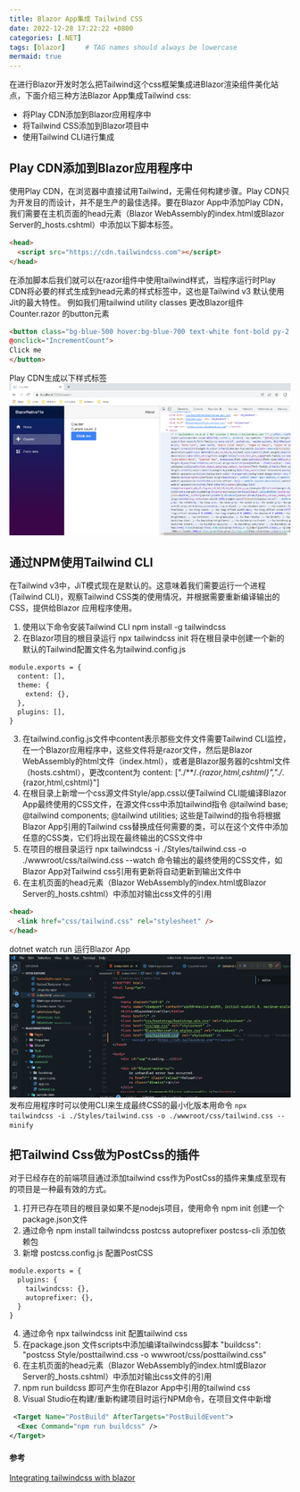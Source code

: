 ```yaml
---
title: Blazor App集成 Tailwind CSS
date: 2022-12-28 17:22:22 +0800
categories: [.NET]
tags: [blazor]     # TAG names should always be lowercase
mermaid: true
---
```


在进行Blazor开发时怎么把Tailwind这个css框架集成进Blazor渲染组件美化站点，下面介绍三种方法Blazor App集成Tailwind css:
- 将Play CDN添加到Blazor应用程序中
- 将Tailwind CSS添加到Blazor项目中
- 使用Tailwind CLI进行集成

## Play CDN添加到Blazor应用程序中
使用Play CDN，在浏览器中直接试用Tailwind，无需任何构建步骤。Play CDN只为开发目的而设计，并不是生产的最佳选择。要在Blazor App中添加Play CDN，我们需要在主机页面的head元素（Blazor WebAssembly的index.html或Blazor Server的_hosts.cshtml）中添加以下脚本标签。
```html
<head>
  <script src="https://cdn.tailwindcss.com"></script>
</head>
```
在添加脚本后我们就可以在razor组件中使用tailwind样式，当程序运行时Play CDN将必要的样式生成到head元素的样式标签中，这也是Tailwind v3 默认使用Jit的最大特性。 例如我们用tailwind utility classes 更改Blazor组件 Counter.razor 的button元素
```html
<button class="bg-blue-500 hover:bg-blue-700 text-white font-bold py-2 px-4 rounded"
@onclick="IncrementCount">
Click me
</button>
```
Play CDN生成以下样式标签
![tailwind css](/assets/img/tailwindcss.png)

## 通过NPM使用Tailwind CLI
在Tailwind v3中，JiT模式现在是默认的。这意味着我们需要运行一个进程(Tailwind CLI)，观察Tailwind CSS类的使用情况，并根据需要重新编译输出的CSS，提供给Blazor 应用程序使用。
1. 使用以下命令安装Tailwind CLI npm install -g tailwindcss
2. 在Blazor项目的根目录运行 npx tailwindcss init 将在根目录中创建一个新的默认的Tailwind配置文件名为tailwind.config.js
```shell
module.exports = {
  content: [],
  theme: {
    extend: {},
  },
  plugins: [],
}
```
3. 在tailwind.config.js文件中content表示那些文件文件需要Tailwind CLI监控，在一个Blazor应用程序中，这些文件将是razor文件，然后是Blazor WebAssembly的html文件（index.html），或者是Blazor服务器的cshtml文件（hosts.cshtml），更改content为 content: ["./**/*.{razor,html,cshtml}","./*.{razor,html,cshtml}"]
4. 在根目录上新增一个css源文件Style/app.css以便Tailwind CLI能编译Blazor App最终使用的CSS文件，在源文件css中添加tailwind指令 @tailwind base; @tailwind components; @tailwind utilities; 这些是Tailwind的指令将根据Blazor App引用的Tailwind css替换成任何需要的类，可以在这个文件中添加任意的CSS类，它们将出现在最终输出的CSS文件中
5. 在项目的根目录运行 npx tailwindcss -i ./Styles/tailwind.css -o ./wwwroot/css/tailwind.css --watch 命令输出的最终使用的CSS文件，如Blazor App对Tailwind css引用有更新将自动更新到输出文件中
6. 在主机页面的head元素（Blazor WebAssembly的index.html或Blazor Server的_hosts.cshtml）中添加对输出css文件的引用  

```html
<head>
  <link href="css/tailwind.css" rel="stylesheet" />
</head>
```


dotnet watch run 运行Blazor App
![blazor app](/assets/img/tailwindcli.png)
发布应用程序时可以使用CLI来生成最终CSS的最小化版本用命令 `npx tailwindcss -i ./Styles/tailwind.css -o ./wwwroot/css/tailwind.css --minify`
## 把Tailwind Css做为PostCss的插件
对于已经存在的前端项目通过添加tailwind css作为PostCss的插件来集成至现有的项目是一种最有效的方式。
1. 打开已存在项目的根目录如果不是nodejs项目，使用命令 npm init 创建一个package.json文件
2. 通过命令 npm install tailwindcss postcss autoprefixer postcss-cli 添加依赖包
3. 新增 postcss.config.js 配置PostCSS
```shell
module.exports = {
  plugins: {
    tailwindcss: {},
    autoprefixer: {},
  }
}
```
4. 通过命令 npx tailwindcss init 配置tailwind css
5. 在package.json 文件scripts中添加编译tailwindcss脚本 "buildcss": "postcss Style/posttailwind.css -o wwwroot/css/posttailwind.css"
6. 在主机页面的head元素（Blazor WebAssembly的index.html或Blazor Server的_hosts.cshtml）中添加对输出css文件的引用
7. npm run buildcss 即可产生你在Blazor App中引用的tailwind css
8. Visual Studio在构建/重新构建项目时运行NPM命令，在项目文件中新增


```xml
 <Target Name="PostBuild" AfterTargets="PostBuildEvent">
  <Exec Command="npm run buildcss" />
</Target>
```


#### 参考
[Integrating tailwindcss with blazor](https://codewithmukesh.com/blog/integrating-tailwind-css-with-blazor/)
